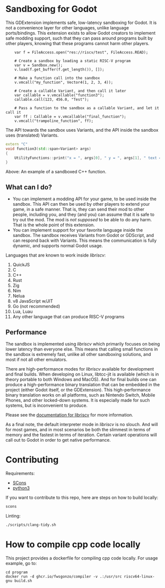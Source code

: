 # Sandboxing for Godot

This GDExtension implements safe, low-latency sandboxing for Godot. It is not a convenience layer for other languages, unlike language ports/bindings. This extension exists to allow Godot creators to implement safe modding support, such that they can pass around programs built by other players, knowing that these programs cannot harm other players.

```gdscript
	var f = FileAccess.open("res://riscv/test", FileAccess.READ);

	# Create a sandbox by loading a static RISC-V program
	var v = Sandbox.new();
	v.load(f.get_buffer(f.get_length()), []);

	# Make a function call into the sandbox
	v.vmcall("my_function", Vector4(1, 2, 3, 4));

	# Create a callable Variant, and then call it later
	var callable = v.vmcallable("function3");
	callable.call(123, 456.0, "Test");

	# Pass a function to the sandbox as a callable Variant, and let it call it
	var ff : Callable = v.vmcallable("final_function");
	v.vmcall("trampoline_function", ff);
```

The API towards the sandbox uses Variants, and the API inside the sandbox uses (translated) Variants.

```C++
extern "C"
void function3(std::span<Variant> args)
{
	UtilityFunctions::print("x = ", args[0], " y = ", args[1], " text = ", args[2]);
}
```

Above: An example of a sandboxed C++ function.

## What can I do?

- You can implement a modding API for your game, to be used inside the sandbox. This API can then be used by other players to extend your game, in a safe manner. That is, they can send their mod to other people, including you, and they (and you) can assume that it is safe to try out the mod. The mod is *not supposed* to be able to do any harm. That is the whole point of this extension.
- You can implement support for your favorite language inside the sandbox. The sandbox receives Variants from Godot or GDScript, and can respond back with Variants. This means the communication is fully dynamic, and supports normal Godot usage. 

Languages that are known to work inside _libriscv_:
1. QuickJS
2. C
3. C++
4. Rust
5. Zig
6. Nim
7. Nelua
8. v8 JavaScript w/JIT
9. Go (not recommended)
10. Lua, Luau
11. Any other language that can produce RISC-V programs

## Performance

The sandbox is implemented using _libriscv_ which primarily focuses on being lower latency than everyone else. This means that calling small functions in the sandbox is extremely fast, unlike all other sandboxing solutions, and most if not all other emulators.

There are high-performance modes for _libriscv_ available for development and final builds. When developing on Linux, libtcc-jit is available (which is in theory portable to both Windows and MacOS). And for final builds one can produce a high-performance binary translation that can be embedded in the project (either Godot itself, or the GDExtension). This high-performance binary translation works on all platforms, such as Nintendo Switch, Mobile Phones, and other locked-down systems. It is especially made for such systems, but is inconvenient to produce.

Please see the [documentation for libriscv](https://github.com/fwsGonzo/libriscv) for more information.

As a final note, the default interpreter mode in _libriscv_ is no slouch. And will for most games, and in most scenarios be both the slimmest in terms of memory and the fastest in terms of iteration. Certain variant operations will call out to Godot in order to get native performance.

# Contributing

Requirements:
- [SCons](https://www.scons.org)
- [python3](https://www.python.org)

If you want to contribute to this repo, here are steps on how to build locally:

```sh
scons
```

Linting:

```sh
./scripts/clang-tidy.sh
```

# How to compile cpp code locally

This project provides a dockerfile for compiling cpp code locally. For usage example, go to:

```
cd program
docker run -d ghcr.io/fwsgonzo/compiler -v .:/usr/src riscv64-linux-gnu build.sh
```